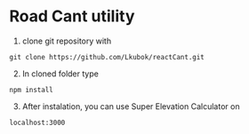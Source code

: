 # Road Cant utility

1. clone git repository with

```
git clone https://github.com/Lkubok/reactCant.git

```

2. In cloned folder type

```
npm install
```

3. After instalation, you can use Super Elevation Calculator on

```
localhost:3000
```
